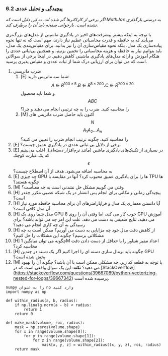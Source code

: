 ### 6.2 پیچیدگی و تحلیل عددی

_اگر برخی از کاراکترها گم شده اند، به این دلیل است که MathJax به درستی بارگذاری نشده است. بازخوانی صفحه باید آن را برطرف کند._

با توجه به اینکه بیشتر پیشرفت‌های اخیر در یادگیری ماشینی از مدل‌های بزرگ‌تری می‌آیند که به حافظه و قدرت محاسباتی عظیم نیاز دارند، مهم است که نه تنها نحوه پیاده‌سازی یک مدل، بلکه نحوه مقیاس‌سازی آن را نیز بدانید. برای مقیاس‌بندی یک مدل، باید بتوانیم نیاز به حافظه و هزینه محاسباتی را تخمین بزنیم، و همچنین بی‌ثباتی عددی را هنگام آموزش و ارائه مدل‌های یادگیری ماشینی کاهش دهیم. در اینجا برخی از سوالاتی است که می توان برای ارزیابی درک شما از ثبات عددی و مقیاس پذیری پرسید.


1. ضرب ماتریسی
     1. [E] شما سه ماتریس دارید: $$A \in R^{100 \times 5}، B \in R^{5 \times 200}، C \in R^{200 \times 20}$$ و شما باید محصول $$ABC$$ را محاسبه کنید. ضرب را به چه ترتیبی انجام می دهید و چرا؟
     1. [M] اکنون باید حاصل ضرب ماتریس های $$N$$ $$A_1A_2...A_n$$ را محاسبه کنید. چگونه ترتیب انجام ضرب را تعیین می کنید؟
2. [E] برخی از دلایل بی ثباتی عددی در یادگیری عمیق چیست؟
3. [E] در بسیاری از تکنیک‌های یادگیری ماشین (مانند نرم‌افزار دسته‌ای)، اغلب می‌بینیم که یک عبارت کوچک $$\epsilon$$ به محاسبه اضافه می‌شود. هدف از آن اصطلاح چیست؟
4. [E] چه چیزی GPU ها را برای یادگیری عمیق محبوب کرد؟ آنها در مقایسه با TPU ها چگونه هستند؟
5. [M] وقتی می گوییم مشکل حل نشدنی است به چه معناست؟
6. [H] پیچیدگی زمانی و مکانی برای انجام پس انتشار در یک شبکه عصبی مکرر چقدر است؟
7. [H] آیا دانستن معماری یک مدل و فراپارامترهای آن برای محاسبه حافظه مورد نیاز آن مدل کافی است؟
8. [H] مدل شما روی یک GPU خوب کار می کند، اما وقتی آن را روی 8 GPU آموزش می دهید، نتایج ضعیفی به دست می دهد. علت این امر چه می تواند باشد؟ برای رسیدگی به آن چه کاری انجام می دهید؟
9. [H] از کاهش دقت مدل خود چه مزایایی به دست می آوریم؟ ممکن است به چه مشکلاتی برسیم؟ چگونه این مشکلات را حل کنیم؟
10. [H] چگونه می توان میانگین 1M اعداد ممیز شناور را با حداقل از دست دادن دقت محاسبه کرد؟
11. [H] چگونه باید نرمال سازی دسته ای را اجرا کنیم اگر یک دسته در چندین GPU پخش شده است؟
12. [M] با توجه به قطعه کد زیر. چه مشکلی ممکن است با آن باشد؟ چگونه آن را بهبود می دهید؟ **نکته**: این یک سوال واقعی است که در [StackOverflow] (https://stackoverflow.com/questions/39667089/python-vectorizing-nested-for-loops/39667342) پرسیده شده است.

```
numpy را به عنوان np وارد کنید
import numpy as np

def within_radius(a, b, radius):
    if np.linalg.norm(a - b) < radius:
        return 1
    return 0

def make_mask(volume, roi, radius):
    mask = np.zeros(volume.shape)
    for x in range(volume.shape[0]):
        for y in range(volume.shape[1]):
            for z in range(volume.shape[2]):
                mask[x, y, z] = within_radius((x, y, z), roi, radius)
    return mask
``` 